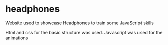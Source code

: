 # headphones
 Website used to showcase Headphones to train some JavaScript skills

Html and css for the basic structure was used. Javascript was used for the animations
